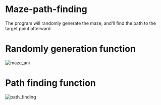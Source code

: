 # Maze-path-finding
The program will randomly generate the maze, and'll find the path to the target point afterward 
# Randomly generation function
![maze_ani](https://user-images.githubusercontent.com/61955371/128673453-bfb4f6d6-4b0d-45e5-9e7e-f21392af7441.gif)
# Path finding function
![path_finding](https://user-images.githubusercontent.com/61955371/128673898-f6b7acc1-ae3a-4095-9731-e65ccaa02eb1.gif)
